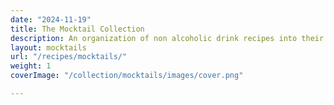 ```yaml
---
date: "2024-11-19"
title: The Mocktail Collection
description: An organization of non alcoholic drink recipes into their respective mocktail family groups such as cofffee's, tea's, chocolate drinks, and refreshers.
layout: mocktails
url: "/recipes/mocktails/"
weight: 1
coverImage: "/collection/mocktails/images/cover.png"

---
```

